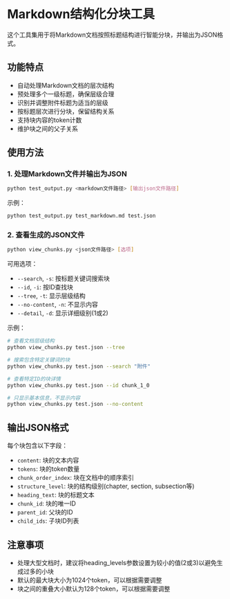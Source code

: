 # Markdown结构化分块工具

这个工具集用于将Markdown文档按照标题结构进行智能分块，并输出为JSON格式。

## 功能特点

- 自动处理Markdown文档的层次结构
- 预处理多个一级标题，确保层级合理
- 识别并调整附件标题为适当的层级
- 按标题层次进行分块，保留结构关系
- 支持块内容的token计数
- 维护块之间的父子关系

## 使用方法

### 1. 处理Markdown文件并输出为JSON

```bash
python test_output.py <markdown文件路径> [输出json文件路径]
```

示例：
```bash
python test_output.py test_markdown.md test.json
```

### 2. 查看生成的JSON文件

```bash
python view_chunks.py <json文件路径> [选项]
```

可用选项：
- `--search`, `-s`: 按标题关键词搜索块
- `--id`, `-i`: 按ID查找块
- `--tree`, `-t`: 显示层级结构
- `--no-content`, `-n`: 不显示内容
- `--detail`, `-d`: 显示详细级别(1或2)

示例：
```bash
# 查看文档层级结构
python view_chunks.py test.json --tree

# 搜索包含特定关键词的块
python view_chunks.py test.json --search "附件"

# 查看特定ID的块详情
python view_chunks.py test.json --id chunk_1_0

# 只显示基本信息，不显示内容
python view_chunks.py test.json --no-content
```

## 输出JSON格式

每个块包含以下字段：

- `content`: 块的文本内容
- `tokens`: 块的token数量
- `chunk_order_index`: 块在文档中的顺序索引
- `structure_level`: 块的结构级别(chapter, section, subsection等)
- `heading_text`: 块的标题文本
- `chunk_id`: 块的唯一ID
- `parent_id`: 父块的ID
- `child_ids`: 子块ID列表

## 注意事项

- 处理大型文档时，建议将heading_levels参数设置为较小的值(2或3)以避免生成过多的小块
- 默认的最大块大小为1024个token，可以根据需要调整
- 块之间的重叠大小默认为128个token，可以根据需要调整 